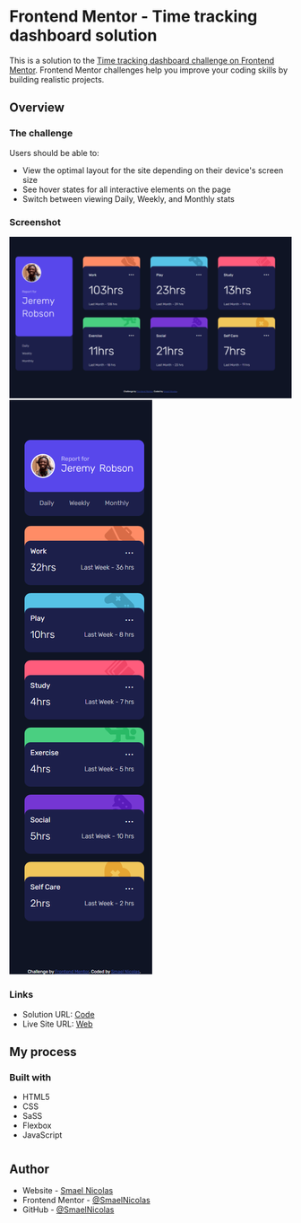 # Frontend Mentor - Time tracking dashboard solution

This is a solution to the [Time tracking dashboard challenge on Frontend Mentor](https://www.frontendmentor.io/challenges/time-tracking-dashboard-UIQ7167Jw). Frontend Mentor challenges help you improve your coding skills by building realistic projects.

## Overview

### The challenge

Users should be able to:

- View the optimal layout for the site depending on their device's screen size
- See hover states for all interactive elements on the page
- Switch between viewing Daily, Weekly, and Monthly stats

### Screenshot

![](./screenshot2.png)
![](./screenshot.png)

### Links

- Solution URL: [Code](https://github.com/SmaelNicolas/timeTracking)
- Live Site URL: [Web](https://smaelnicolas.github.io/timeTracking/)

## My process

### Built with

- HTML5
- CSS
- SaSS
- Flexbox
- JavaScript

#

## Author

- Website - [Smael Nicolas](https://www.linkedin.com/in/smaeln/)
- Frontend Mentor - [@SmaelNicolas](https://www.frontendmentor.io/profile/SmaelNicolas)
- GitHub - [@SmaelNicolas](https://github.com/SmaelNicolas)

